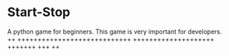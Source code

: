# Start-Stop
A python game for beginners. This game is very important for developers.
++
++++++++++++++++++++++++++++
++++++++++++++++++++
+++++++
+++
++
